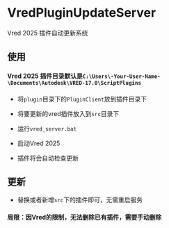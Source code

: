 # VredPluginUpdateServer
 Vred 2025 插件自动更新系统

## 使用

#### Vred 2025 插件目录默认是`C:\Users\-Your-User-Name-\Documents\Autodesk\VRED-17.0\ScriptPlugins`

- 将`plugin`目录下的`PluginClient`放到插件目录下
 
- 将要更新的vred插件放入到`src`目录下

- 运行`vred_server.bat`

- 启动Vred 2025

- 插件将会自动检查更新

## 更新

- 替换或者新增`src`下的插件即可，无需重启服务

#### 局限：因Vred的限制，无法删除已有插件，需要手动删除
